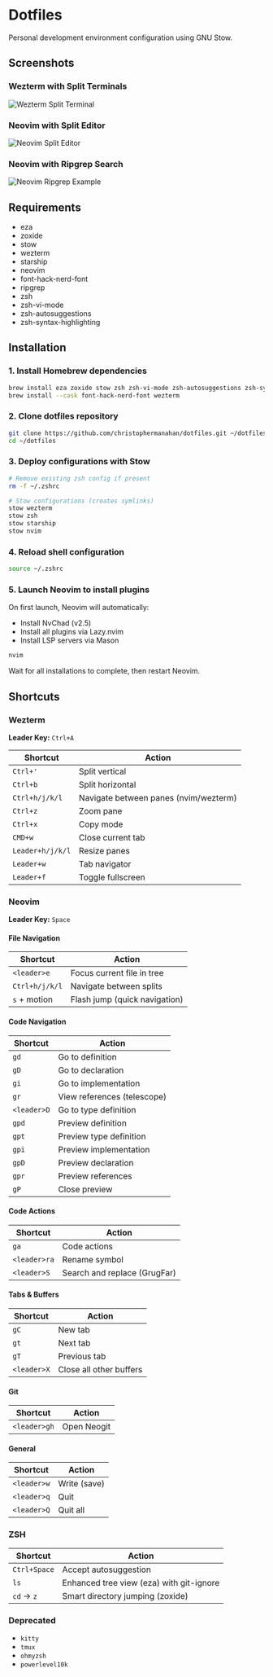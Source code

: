 # Dotfiles

Personal development environment configuration using GNU Stow.

## Screenshots

### Wezterm with Split Terminals
![Wezterm Split Terminal](screenshots/wezterm-split-terminal-env.png)

### Neovim with Split Editor
![Neovim Split Editor](screenshots/nvim-split-editor.png)

### Neovim with Ripgrep Search
![Neovim Ripgrep Example](screenshots/nvim-ripgrep-example.png)

## Requirements

 - eza
 - zoxide
 - stow
 - wezterm
 - starship
 - neovim
 - font-hack-nerd-font
 - ripgrep
 - zsh
 - zsh-vi-mode
 - zsh-autosuggestions
 - zsh-syntax-highlighting

## Installation

### 1. Install Homebrew dependencies

```bash
brew install eza zoxide stow zsh zsh-vi-mode zsh-autosuggestions zsh-syntax-highlighting starship neovim ripgrep
brew install --cask font-hack-nerd-font wezterm
```

### 2. Clone dotfiles repository

```bash
git clone https://github.com/christophermanahan/dotfiles.git ~/dotfiles
cd ~/dotfiles
```

### 3. Deploy configurations with Stow

```bash
# Remove existing zsh config if present
rm -f ~/.zshrc

# Stow configurations (creates symlinks)
stow wezterm
stow zsh
stow starship
stow nvim
```

### 4. Reload shell configuration

```bash
source ~/.zshrc
```

### 5. Launch Neovim to install plugins

On first launch, Neovim will automatically:
- Install NvChad (v2.5)
- Install all plugins via Lazy.nvim
- Install LSP servers via Mason

```bash
nvim
```

Wait for all installations to complete, then restart Neovim.

## Shortcuts

### Wezterm

**Leader Key:** `Ctrl+A`

| Shortcut | Action |
|----------|--------|
| `Ctrl+'` | Split vertical |
| `Ctrl+b` | Split horizontal |
| `Ctrl+h/j/k/l` | Navigate between panes (nvim/wezterm) |
| `Ctrl+z` | Zoom pane |
| `Ctrl+x` | Copy mode |
| `CMD+w` | Close current tab |
| `Leader+h/j/k/l` | Resize panes |
| `Leader+w` | Tab navigator |
| `Leader+f` | Toggle fullscreen |

### Neovim

**Leader Key:** `Space`

#### File Navigation
| Shortcut | Action |
|----------|--------|
| `<leader>e` | Focus current file in tree |
| `Ctrl+h/j/k/l` | Navigate between splits |
| `s` + motion | Flash jump (quick navigation) |

#### Code Navigation
| Shortcut | Action |
|----------|--------|
| `gd` | Go to definition |
| `gD` | Go to declaration |
| `gi` | Go to implementation |
| `gr` | View references (telescope) |
| `<leader>D` | Go to type definition |
| `gpd` | Preview definition |
| `gpt` | Preview type definition |
| `gpi` | Preview implementation |
| `gpD` | Preview declaration |
| `gpr` | Preview references |
| `gP` | Close preview |

#### Code Actions
| Shortcut | Action |
|----------|--------|
| `ga` | Code actions |
| `<leader>ra` | Rename symbol |
| `<leader>S` | Search and replace (GrugFar) |

#### Tabs & Buffers
| Shortcut | Action |
|----------|--------|
| `gC` | New tab |
| `gt` | Next tab |
| `gT` | Previous tab |
| `<leader>X` | Close all other buffers |

#### Git
| Shortcut | Action |
|----------|--------|
| `<leader>gh` | Open Neogit |

#### General
| Shortcut | Action |
|----------|--------|
| `<leader>w` | Write (save) |
| `<leader>q` | Quit |
| `<leader>Q` | Quit all |

### ZSH

| Shortcut | Action |
|----------|--------|
| `Ctrl+Space` | Accept autosuggestion |
| `ls` | Enhanced tree view (eza) with git-ignore |
| `cd` → `z` | Smart directory jumping (zoxide) |

### Deprecated

 - `kitty`
 - `tmux`
 - `ohmyzsh`
 - `powerlevel10k`

